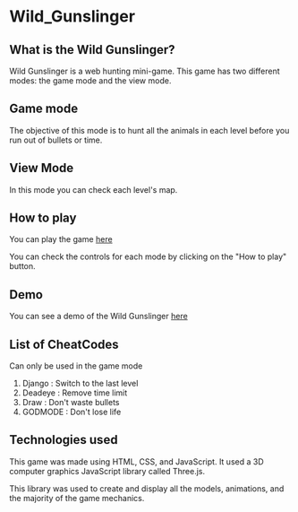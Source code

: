 # Wild_Gunslinger

## What is the Wild Gunslinger?
 Wild Gunslinger is a web hunting mini-game. This game has two different modes: the game mode and the view mode.

## Game mode
The objective of this mode is to hunt all the animals in each level before you run out of bullets or time.


## View Mode
In this mode you can check each level's map.
 
## How to play
 You can play the game [here](https://davidpalricas.github.io/Wild_Gunslinger/)

You can check the controls for each mode by clicking on the "How to play" button.


## Demo
You can see a demo of the Wild Gunslinger [here](https://youtu.be/3oYhQ_FzjzU)


## List of CheatCodes
 Can only be used in the game mode
 1. Django : Switch to the last level
 1. Deadeye : Remove time limit
 1. Draw : Don't waste bullets
 1. GODMODE : Don't lose life
 
 ## Technologies used
 This game was made using HTML, CSS, and JavaScript. It used a 3D computer graphics JavaScript library called Three.js.

This library was used to create and display all the models, animations, and the majority of the game mechanics.

